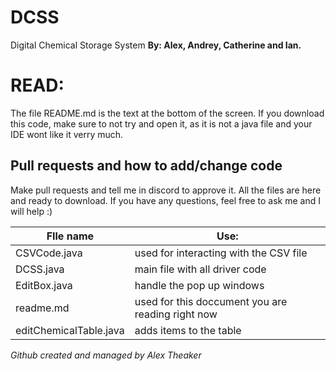 # DCSS
Digital Chemical Storage System
**By: Alex, Andrey, Catherine and Ian.**

# READ:
The file README.md is the text at the bottom of the screen. If you download this code, make sure to not try and open it, as it is not a java file and your IDE wont like it verry much.

## Pull requests and how to add/change code
Make pull requests and tell me in discord to approve it. All the files are here and ready to download. If you have any questions, feel free to ask me and I will help :)

FIle name |Use:
------------ | -------------
CSVCode.java   | used for interacting with the CSV file
DCSS.java  | main file with all driver code
EditBox.java |  handle the pop up windows
readme.md | used for this doccument you are reading right now
editChemicalTable.java  | adds items to the table







*Github created and managed by Alex Theaker*

